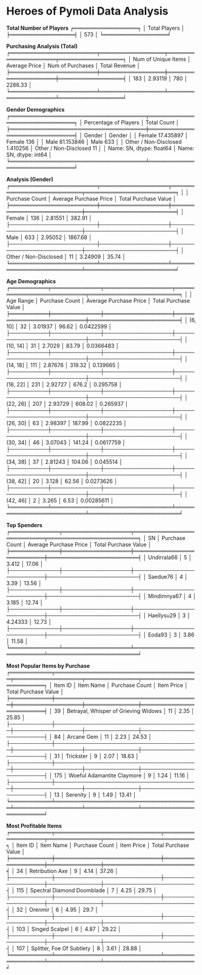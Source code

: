  Heroes of Pymoli Data Analysis 
=============================== 

**Total Number of Players** 
╒═════════════════╕
│   Total Players │
╞═════════════════╡
│             573 │
╘═════════════════╛

**Purchasing Analysis (Total)** 
╒═══════════════════════╤═════════════════╤════════════════════╤═════════════════╕
│   Num of Unique Items │   Average Price │   Num of Purchases │   Total Revenue │
╞═══════════════════════╪═════════════════╪════════════════════╪═════════════════╡
│                   183 │         2.93119 │                780 │         2286.33 │
╘═══════════════════════╧═════════════════╧════════════════════╧═════════════════╛ 

**Gender Demographics** 
╒════════════════════════════════════╤══════════════════════════════╕
│ Percentage of Players              │ Total Count                  │
╞════════════════════════════════════╪══════════════════════════════╡
│ Gender                             │ Gender                       │
│ Female                   17.435897 │ Female                   136 │
│ Male                     81.153846 │ Male                     633 │
│ Other / Non-Disclosed     1.410256 │ Other / Non-Disclosed     11 │
│ Name: SN, dtype: float64           │ Name: SN, dtype: int64       │
╘════════════════════════════════════╧══════════════════════════════╛ 

**Analysis (Gender)** 
╒═══════════════════════╤══════════════════╤══════════════════════════╤════════════════════════╕
│                       │   Purchase Count │   Average Purchase Price │   Total Purchase Value │
╞═══════════════════════╪══════════════════╪══════════════════════════╪════════════════════════╡
│ Female                │              136 │                  2.81551 │                 382.91 │
├───────────────────────┼──────────────────┼──────────────────────────┼────────────────────────┤
│ Male                  │              633 │                  2.95052 │                1867.68 │
├───────────────────────┼──────────────────┼──────────────────────────┼────────────────────────┤
│ Other / Non-Disclosed │               11 │                  3.24909 │                  35.74 │
╘═══════════════════════╧══════════════════╧══════════════════════════╧════════════════════════╛ 

**Age Demographics** 
╒══════════╤═════════════╤══════════════════╤══════════════════════════╤════════════════════════╕
│          │   Age Range │   Purchase Count │   Average Purchase Price │   Total Purchase Value │
╞══════════╪═════════════╪══════════════════╪══════════════════════════╪════════════════════════╡
│ (6, 10]  │          32 │          3.01937 │                    96.62 │             0.0422599  │
├──────────┼─────────────┼──────────────────┼──────────────────────────┼────────────────────────┤
│ (10, 14] │          31 │          2.7029  │                    83.79 │             0.0366483  │
├──────────┼─────────────┼──────────────────┼──────────────────────────┼────────────────────────┤
│ (14, 18] │         111 │          2.87676 │                   319.32 │             0.139665   │
├──────────┼─────────────┼──────────────────┼──────────────────────────┼────────────────────────┤
│ (18, 22] │         231 │          2.92727 │                   676.2  │             0.295758   │
├──────────┼─────────────┼──────────────────┼──────────────────────────┼────────────────────────┤
│ (22, 26] │         207 │          2.93729 │                   608.02 │             0.265937   │
├──────────┼─────────────┼──────────────────┼──────────────────────────┼────────────────────────┤
│ (26, 30] │          63 │          2.98397 │                   187.99 │             0.0822235  │
├──────────┼─────────────┼──────────────────┼──────────────────────────┼────────────────────────┤
│ (30, 34] │          46 │          3.07043 │                   141.24 │             0.0617759  │
├──────────┼─────────────┼──────────────────┼──────────────────────────┼────────────────────────┤
│ (34, 38] │          37 │          2.81243 │                   104.06 │             0.045514   │
├──────────┼─────────────┼──────────────────┼──────────────────────────┼────────────────────────┤
│ (38, 42] │          20 │          3.128   │                    62.56 │             0.0273626  │
├──────────┼─────────────┼──────────────────┼──────────────────────────┼────────────────────────┤
│ (42, 46] │           2 │          3.265   │                     6.53 │             0.00285611 │
╘══════════╧═════════════╧══════════════════╧══════════════════════════╧════════════════════════╛ 

**Top Spenders** 
╒═════════════╤══════════════════╤══════════════════════════╤════════════════════════╕
│ SN          │   Purchase Count │   Average Purchase Price │   Total Purchase Value │
╞═════════════╪══════════════════╪══════════════════════════╪════════════════════════╡
│ Undirrala66 │                5 │                  3.412   │                  17.06 │
├─────────────┼──────────────────┼──────────────────────────┼────────────────────────┤
│ Saedue76    │                4 │                  3.39    │                  13.56 │
├─────────────┼──────────────────┼──────────────────────────┼────────────────────────┤
│ Mindimnya67 │                4 │                  3.185   │                  12.74 │
├─────────────┼──────────────────┼──────────────────────────┼────────────────────────┤
│ Haellysu29  │                3 │                  4.24333 │                  12.73 │
├─────────────┼──────────────────┼──────────────────────────┼────────────────────────┤
│ Eoda93      │                3 │                  3.86    │                  11.58 │
╘═════════════╧══════════════════╧══════════════════════════╧════════════════════════╛ 

**Most Popular Items by Purchase** 
╒═══════════╤══════════════════════════════════════╤══════════════════╤══════════════╤════════════════════════╕
│   Item ID │ Item Name                            │   Purchase Count │   Item Price │   Total Purchase Value │
╞═══════════╪══════════════════════════════════════╪══════════════════╪══════════════╪════════════════════════╡
│        39 │ Betrayal, Whisper of Grieving Widows │               11 │         2.35 │                  25.85 │
├───────────┼──────────────────────────────────────┼──────────────────┼──────────────┼────────────────────────┤
│        84 │ Arcane Gem                           │               11 │         2.23 │                  24.53 │
├───────────┼──────────────────────────────────────┼──────────────────┼──────────────┼────────────────────────┤
│        31 │ Trickster                            │                9 │         2.07 │                  18.63 │
├───────────┼──────────────────────────────────────┼──────────────────┼──────────────┼────────────────────────┤
│       175 │ Woeful Adamantite Claymore           │                9 │         1.24 │                  11.16 │
├───────────┼──────────────────────────────────────┼──────────────────┼──────────────┼────────────────────────┤
│        13 │ Serenity                             │                9 │         1.49 │                  13.41 │
╘═══════════╧══════════════════════════════════════╧══════════════════╧══════════════╧════════════════════════╛ 

**Most Profitable Items** 
╒═══════════╤════════════════════════════╤══════════════════╤══════════════╤════════════════════════╕
│   Item ID │ Item Name                  │   Purchase Count │   Item Price │   Total Purchase Value │
╞═══════════╪════════════════════════════╪══════════════════╪══════════════╪════════════════════════╡
│        34 │ Retribution Axe            │                9 │         4.14 │                  37.26 │
├───────────┼────────────────────────────┼──────────────────┼──────────────┼────────────────────────┤
│       115 │ Spectral Diamond Doomblade │                7 │         4.25 │                  29.75 │
├───────────┼────────────────────────────┼──────────────────┼──────────────┼────────────────────────┤
│        32 │ Orenmir                    │                6 │         4.95 │                  29.7  │
├───────────┼────────────────────────────┼──────────────────┼──────────────┼────────────────────────┤
│       103 │ Singed Scalpel             │                6 │         4.87 │                  29.22 │
├───────────┼────────────────────────────┼──────────────────┼──────────────┼────────────────────────┤
│       107 │ Splitter, Foe Of Subtlety  │                8 │         3.61 │                  28.88 │
╘═══════════╧════════════════════════════╧══════════════════╧══════════════╧════════════════════════╛ 
